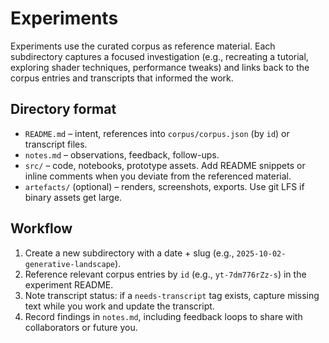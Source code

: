 # Experiments

Experiments use the curated corpus as reference material. Each subdirectory captures a focused investigation (e.g., recreating a tutorial, exploring shader techniques, performance tweaks) and links back to the corpus entries and transcripts that informed the work.

## Directory format
- `README.md` – intent, references into `corpus/corpus.json` (by `id`) or transcript files.
- `notes.md` – observations, feedback, follow-ups.
- `src/` – code, notebooks, prototype assets. Add README snippets or inline comments when you deviate from the referenced material.
- `artefacts/` (optional) – renders, screenshots, exports. Use git LFS if binary assets get large.

## Workflow
1. Create a new subdirectory with a date + slug (e.g., `2025-10-02-generative-landscape`).
2. Reference relevant corpus entries by `id` (e.g., `yt-7dm776rZz-s`) in the experiment README.
3. Note transcript status: if a `needs-transcript` tag exists, capture missing text while you work and update the transcript.
4. Record findings in `notes.md`, including feedback loops to share with collaborators or future you.
